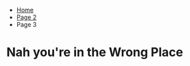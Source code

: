 <ul class="breadcrumb">
  <li><a href="index.html">Home</a></li>
  <li><a href="page2.html">Page 2</a></li>
  <li>Page 3</li>
</ul>



<h1>Nah you're in the Wrong Place</h1>
